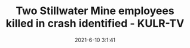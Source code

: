 ---
"title": "Two Stillwater Mine employees killed in crash identified - KULR-TV"
"date": "2021-6-10 3:1:41"
"feed_name": "GOOGLENEWSMINING"
"feed_website": "https://news.google.com/search?q=mining%2Bincident&hl=en-US&gl=US&ceid=US:en"
"feed_rss": "https://news.google.com/rss/search?q=mining%2Bincident&hl=en-US&gl=US&ceid=US:en"
"link": "https://www.kulr8.com/news/scso-confirms-reports-of-stillwater-mine-accident/article_f4b264ba-c996-11eb-91b7-cbaa907c6294.html"
"file": "_posts/2021-1-1-7d5997eb4008089400104f09e452b4ef068a1990.md"
"accident": "1"
"drilling": "0"
"dead": "2"
"injured": "0"
---